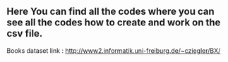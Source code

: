 ## Here You can find all the codes where you can see all the codes how to create and work on the csv file.

Books dataset link : http://www2.informatik.uni-freiburg.de/~cziegler/BX/
